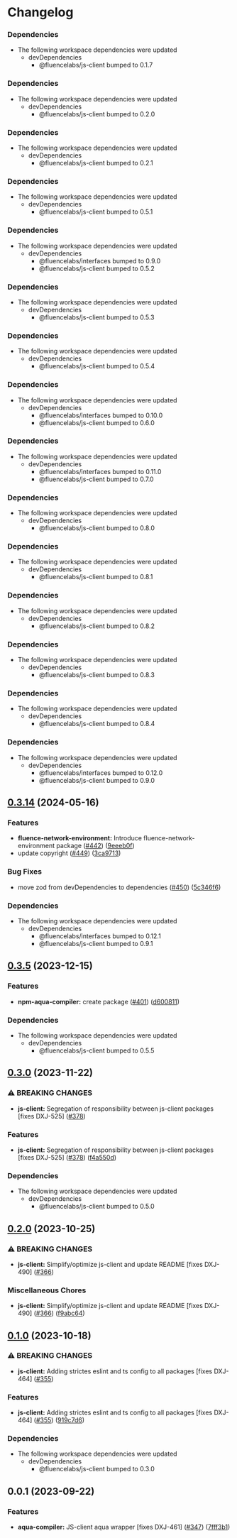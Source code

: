 # Changelog

### Dependencies

- The following workspace dependencies were updated
  - devDependencies
    - @fluencelabs/js-client bumped to 0.1.7

### Dependencies

* The following workspace dependencies were updated
  * devDependencies
    * @fluencelabs/js-client bumped to 0.2.0

### Dependencies

* The following workspace dependencies were updated
  * devDependencies
    * @fluencelabs/js-client bumped to 0.2.1

### Dependencies

* The following workspace dependencies were updated
  * devDependencies
    * @fluencelabs/js-client bumped to 0.5.1

### Dependencies

* The following workspace dependencies were updated
  * devDependencies
    * @fluencelabs/interfaces bumped to 0.9.0
    * @fluencelabs/js-client bumped to 0.5.2

### Dependencies

* The following workspace dependencies were updated
  * devDependencies
    * @fluencelabs/js-client bumped to 0.5.3

### Dependencies

* The following workspace dependencies were updated
  * devDependencies
    * @fluencelabs/js-client bumped to 0.5.4

### Dependencies

* The following workspace dependencies were updated
  * devDependencies
    * @fluencelabs/interfaces bumped to 0.10.0
    * @fluencelabs/js-client bumped to 0.6.0

### Dependencies

* The following workspace dependencies were updated
  * devDependencies
    * @fluencelabs/interfaces bumped to 0.11.0
    * @fluencelabs/js-client bumped to 0.7.0

### Dependencies

* The following workspace dependencies were updated
  * devDependencies
    * @fluencelabs/js-client bumped to 0.8.0

### Dependencies

* The following workspace dependencies were updated
  * devDependencies
    * @fluencelabs/js-client bumped to 0.8.1

### Dependencies

* The following workspace dependencies were updated
  * devDependencies
    * @fluencelabs/js-client bumped to 0.8.2

### Dependencies

* The following workspace dependencies were updated
  * devDependencies
    * @fluencelabs/js-client bumped to 0.8.3

### Dependencies

* The following workspace dependencies were updated
  * devDependencies
    * @fluencelabs/js-client bumped to 0.8.4

### Dependencies

* The following workspace dependencies were updated
  * devDependencies
    * @fluencelabs/interfaces bumped to 0.12.0
    * @fluencelabs/js-client bumped to 0.9.0

## [0.3.14](https://github.com/fluencelabs/js-client/compare/aqua-to-js-v0.3.13...aqua-to-js-v0.3.14) (2024-05-16)


### Features

* **fluence-network-environment:** Introduce fluence-network-environment package ([#442](https://github.com/fluencelabs/js-client/issues/442)) ([9eeeb0f](https://github.com/fluencelabs/js-client/commit/9eeeb0fae0c73c0f576f839f4a0affa4ddf61b77))
* update copyright ([#449](https://github.com/fluencelabs/js-client/issues/449)) ([3ca9713](https://github.com/fluencelabs/js-client/commit/3ca9713e45a49b24aa5cec773e2953debfeb4f4d))


### Bug Fixes

* move zod from devDependencies to dependencies ([#450](https://github.com/fluencelabs/js-client/issues/450)) ([5c346f6](https://github.com/fluencelabs/js-client/commit/5c346f6566a280a3c88967d417b12056cb10a734))


### Dependencies

* The following workspace dependencies were updated
  * devDependencies
    * @fluencelabs/interfaces bumped to 0.12.1
    * @fluencelabs/js-client bumped to 0.9.1

## [0.3.5](https://github.com/fluencelabs/js-client/compare/aqua-to-js-v0.3.4...aqua-to-js-v0.3.5) (2023-12-15)


### Features

* **npm-aqua-compiler:** create package  ([#401](https://github.com/fluencelabs/js-client/issues/401)) ([d600811](https://github.com/fluencelabs/js-client/commit/d6008110cf0ecaf23a63cfef0bb3f786a6eb0937))


### Dependencies

* The following workspace dependencies were updated
  * devDependencies
    * @fluencelabs/js-client bumped to 0.5.5

## [0.3.0](https://github.com/fluencelabs/js-client/compare/aqua-to-js-v0.2.0...aqua-to-js-v0.3.0) (2023-11-22)


### ⚠ BREAKING CHANGES

* **js-client:** Segregation of responsibility between js-client packages [fixes DXJ-525] ([#378](https://github.com/fluencelabs/js-client/issues/378))

### Features

* **js-client:** Segregation of responsibility between js-client packages [fixes DXJ-525] ([#378](https://github.com/fluencelabs/js-client/issues/378)) ([f4a550d](https://github.com/fluencelabs/js-client/commit/f4a550dd226846dfc2ade1ccc35a286dc3be2fed))


### Dependencies

* The following workspace dependencies were updated
  * devDependencies
    * @fluencelabs/js-client bumped to 0.5.0

## [0.2.0](https://github.com/fluencelabs/js-client/compare/aqua-to-js-v0.1.0...aqua-to-js-v0.2.0) (2023-10-25)


### ⚠ BREAKING CHANGES

* **js-client:** Simplify/optimize js-client and update README [fixes DXJ-490] ([#366](https://github.com/fluencelabs/js-client/issues/366))

### Miscellaneous Chores

* **js-client:** Simplify/optimize js-client and update README [fixes DXJ-490] ([#366](https://github.com/fluencelabs/js-client/issues/366)) ([f9abc64](https://github.com/fluencelabs/js-client/commit/f9abc6419c9b32aacec4b05a625d08ec7ff407ba))

## [0.1.0](https://github.com/fluencelabs/js-client/compare/aqua-to-js-v0.0.4...aqua-to-js-v0.1.0) (2023-10-18)


### ⚠ BREAKING CHANGES

* **js-client:** Adding strictes eslint and ts config to all packages [fixes DXJ-464] ([#355](https://github.com/fluencelabs/js-client/issues/355))

### Features

* **js-client:** Adding strictes eslint and ts config to all packages [fixes DXJ-464] ([#355](https://github.com/fluencelabs/js-client/issues/355)) ([919c7d6](https://github.com/fluencelabs/js-client/commit/919c7d6ea1e9c153ff7a367873c85fb36624125d))


### Dependencies

* The following workspace dependencies were updated
  * devDependencies
    * @fluencelabs/js-client bumped to 0.3.0

## 0.0.1 (2023-09-22)

### Features

- **aqua-compiler:** JS-client aqua wrapper [fixes DXJ-461] ([#347](https://github.com/fluencelabs/js-client/issues/347)) ([7fff3b1](https://github.com/fluencelabs/js-client/commit/7fff3b1c0374eef76ab4e665b13cf97b5c50ff70))

